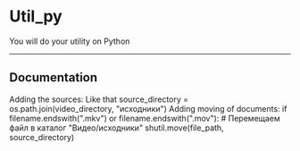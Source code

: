 # Util_py
You will do your utility on Python

----------------
Documentation
----------------
Adding the sources:
Like that
source_directory = os.path.join(video_directory, "исходники")
Adding moving of documents:
if filename.endswith(".mkv") or filename.endswith(".mov"):
        # Перемещаем файл в каталог "Видео/исходники"
        shutil.move(file_path, source_directory)
